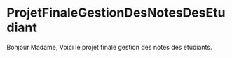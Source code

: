 # ProjetFinaleGestionDesNotesDesEtudiant
Bonjour Madame, Voici le projet finale gestion des notes des etudiants.
